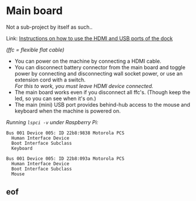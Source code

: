# Main board

Not a sub-project by itself as such..

Link: [Instructions on how to use the HDMI and USB ports of the dock](http://www.instructables.com/id/The-Raspberry-Pi-Lapdock-Connection/?ALLSTEPS)

*(ffc = flexible flat cable)*

- You can power on the machine by connecting a HDMI cable.
- You can disconnect battery connector from the main board and toggle power by connecting and disconnecting wall socket power, or use an extension cord with a switch.  
*For this to work, you must leave HDMI device connected.*
- The main board works even if you disconnect all ffc's. (Though keep the led, so you can see when it's on.)
- The main (mini) USB port provides behind-hub access to the mouse and keyboard when the machine is powered on.


*Running `lspci -v` under Raspberry Pi:*

    Bus 001 Device 005: ID 22b8:9838 Motorola PCS
      Human Interface Device
      Boot Interface Subclass
      Keyboard
      
    Bus 001 Device 005: ID 22b8:093a Motorola PCS
      Human Interface Device
      Boot Interface Subclass
      Mouse


## eof
